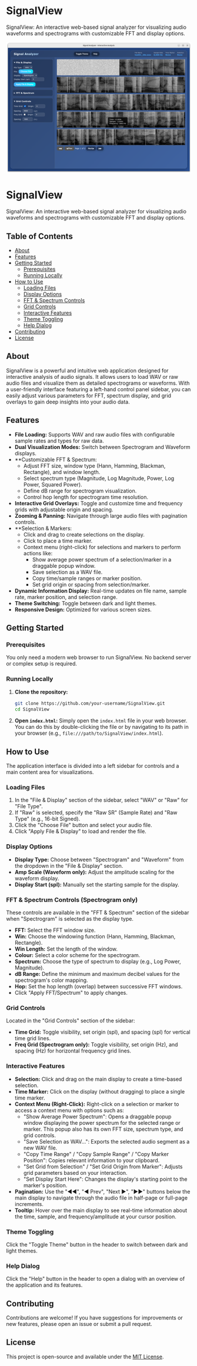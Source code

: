 # SignalView
SignalView: An interactive web-based signal analyzer for visualizing audio waveforms and spectrograms with customizable   FFT and display options.

![SignalView Screenshot](Screenshot.png)

# SignalView

SignalView: An interactive web-based signal analyzer for visualizing audio waveforms and spectrograms with customizable FFT and display options.

## Table of Contents
- [About](#about)
- [Features](#features)
- [Getting Started](#getting-started)
  - [Prerequisites](#prerequisites)
  - [Running Locally](#running-locally)
- [How to Use](#how-to-use)
  - [Loading Files](#loading-files)
  - [Display Options](#display-options)
  - [FFT & Spectrum Controls](#fft--spectrum-controls)
  - [Grid Controls](#grid-controls)
  - [Interactive Features](#interactive-features)
  - [Theme Toggling](#theme-toggling)
  - [Help Dialog](#help-dialog)
- [Contributing](#contributing)
- [License](#license)

## About
SignalView is a powerful and intuitive web application designed for interactive analysis of audio signals. It allows users to load WAV or raw audio files and visualize them as detailed spectrograms or waveforms. With a user-friendly interface featuring a left-hand control panel sidebar, you can easily adjust various parameters for FFT, spectrum display, and grid overlays to gain deep insights into your audio data.

## Features
- **File Loading:** Supports WAV and raw audio files with configurable sample rates and types for raw data.
- **Dual Visualization Modes:** Switch between Spectrogram and Waveform displays.
- **Customizable FFT & Spectrum:
    - Adjust FFT size, window type (Hann, Hamming, Blackman, Rectangle), and window length.
    - Select spectrum type (Magnitude, Log Magnitude, Power, Log Power, Squared Power).
    - Define dB range for spectrogram visualization.
    - Control hop length for spectrogram time resolution.
- **Interactive Grid Overlays:** Toggle and customize time and frequency grids with adjustable origin and spacing.
- **Zooming & Panning:** Navigate through large audio files with pagination controls.
- **Selection & Markers:
    - Click and drag to create selections on the display.
    - Click to place a time marker.
    - Context menu (right-click) for selections and markers to perform actions like:
        - Show average power spectrum of a selection/marker in a draggable popup window.
        - Save selection as a WAV file.
        - Copy time/sample ranges or marker position.
        - Set grid origin or spacing from selection/marker.
- **Dynamic Information Display:** Real-time updates on file name, sample rate, marker position, and selection range.
- **Theme Switching:** Toggle between dark and light themes.
- **Responsive Design:** Optimized for various screen sizes.

## Getting Started

### Prerequisites
You only need a modern web browser to run SignalView. No backend server or complex setup is required.

### Running Locally
1.  **Clone the repository:**
    ```bash
    git clone https://github.com/your-username/SignalView.git
    cd SignalView
    ```
2.  **Open `index.html`:**
    Simply open the `index.html` file in your web browser. You can do this by double-clicking the file or by navigating to its path in your browser (e.g., `file:///path/to/SignalView/index.html`).

## How to Use

The application interface is divided into a left sidebar for controls and a main content area for visualizations.

### Loading Files
1.  In the "File & Display" section of the sidebar, select "WAV" or "Raw" for "File Type".
2.  If "Raw" is selected, specify the "Raw SR" (Sample Rate) and "Raw Type" (e.g., 16-bit Signed).
3.  Click the "Choose File" button and select your audio file.
4.  Click "Apply File & Display" to load and render the file.

### Display Options
-   **Display Type:** Choose between "Spectrogram" and "Waveform" from the dropdown in the "File & Display" section.
-   **Amp Scale (Waveform only):** Adjust the amplitude scaling for the waveform display.
-   **Display Start (spl):** Manually set the starting sample for the display.

### FFT & Spectrum Controls (Spectrogram only)
These controls are available in the "FFT & Spectrum" section of the sidebar when "Spectrogram" is selected as the display type.
-   **FFT:** Select the FFT window size.
-   **Win:** Choose the windowing function (Hann, Hamming, Blackman, Rectangle).
-   **Win Length:** Set the length of the window.
-   **Colour:** Select a color scheme for the spectrogram.
-   **Spectrum:** Choose the type of spectrum to display (e.g., Log Power, Magnitude).
-   **dB Range:** Define the minimum and maximum decibel values for the spectrogram's color mapping.
-   **Hop:** Set the hop length (overlap) between successive FFT windows.
-   Click "Apply FFT/Spectrum" to apply changes.

### Grid Controls
Located in the "Grid Controls" section of the sidebar:
-   **Time Grid:** Toggle visibility, set origin (spl), and spacing (spl) for vertical time grid lines.
-   **Freq Grid (Spectrogram only):** Toggle visibility, set origin (Hz), and spacing (Hz) for horizontal frequency grid lines.

### Interactive Features
-   **Selection:** Click and drag on the main display to create a time-based selection.
-   **Time Marker:** Click on the display (without dragging) to place a single time marker.
-   **Context Menu (Right-Click):** Right-click on a selection or marker to access a context menu with options such as:
    -   "Show Average Power Spectrum": Opens a draggable popup window displaying the power spectrum for the selected range or marker. This popup also has its own FFT size, spectrum type, and grid controls.
    -   "Save Selection as WAV...": Exports the selected audio segment as a new WAV file.
    -   "Copy Time Range" / "Copy Sample Range" / "Copy Marker Position": Copies relevant information to your clipboard.
    -   "Set Grid from Selection" / "Set Grid Origin from Marker": Adjusts grid parameters based on your interaction.
    -   "Set Display Start Here": Changes the display's starting point to the marker's position.
-   **Pagination:** Use the "◀◀", "◀ Prev", "Next ▶", "▶▶" buttons below the main display to navigate through the audio file in half-page or full-page increments.
-   **Tooltip:** Hover over the main display to see real-time information about the time, sample, and frequency/amplitude at your cursor position.

### Theme Toggling
Click the "Toggle Theme" button in the header to switch between dark and light themes.

### Help Dialog
Click the "Help" button in the header to open a dialog with an overview of the application and its features.

## Contributing
Contributions are welcome! If you have suggestions for improvements or new features, please open an issue or submit a pull request.

## License
This project is open-source and available under the [MIT License](LICENSE).
